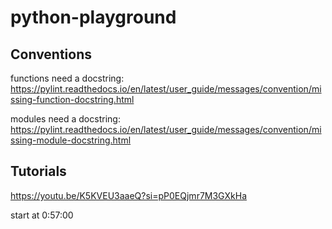 # python-playground

## Conventions
functions need a docstring:
https://pylint.readthedocs.io/en/latest/user_guide/messages/convention/missing-function-docstring.html

modules need a docstring:
https://pylint.readthedocs.io/en/latest/user_guide/messages/convention/missing-module-docstring.html

## Tutorials
https://youtu.be/K5KVEU3aaeQ?si=pP0EQjmr7M3GXkHa

start at 0:57:00